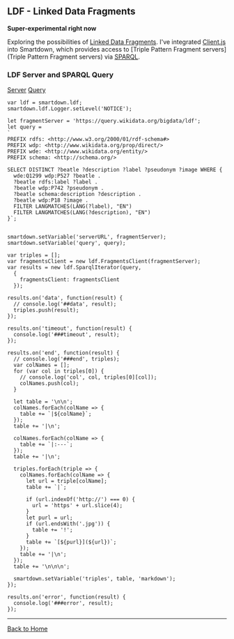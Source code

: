 ## LDF - Linked Data Fragments

**Super-experimental right now**

Exploring the possibilities of [Linked Data Fragments](http://linkeddatafragments.org). I've integrated [Client.js](https://github.com/LinkedDataFragments/Client.js) into Smartdown, which provides access to [Triple Pattern Fragment servers](Triple Pattern Fragment servers) via [SPARQL](https://en.wikipedia.org/wiki/SPARQL).

### LDF Server and SPARQL Query

[Server](:!serverURL)
[Query](:!query|code)

```javascript/playable/autoplay
var ldf = smartdown.ldf;
smartdown.ldf.Logger.setLevel('NOTICE');

let fragmentServer = 'https://query.wikidata.org/bigdata/ldf';
let query =
`
PREFIX rdfs: <http://www.w3.org/2000/01/rdf-schema#>
PREFIX wdp: <http://www.wikidata.org/prop/direct/>
PREFIX wde: <http://www.wikidata.org/entity/>
PREFIX schema: <http://schema.org/>

SELECT DISTINCT ?beatle ?description ?label ?pseudonym ?image WHERE {
  wde:Q1299 wdp:P527 ?beatle .
  ?beatle rdfs:label ?label .
  ?beatle wdp:P742 ?pseudonym .
  ?beatle schema:description ?description .
  ?beatle wdp:P18 ?image .
  FILTER LANGMATCHES(LANG(?label), "EN")
  FILTER LANGMATCHES(LANG(?description), "EN")
}`;


smartdown.setVariable('serverURL', fragmentServer);
smartdown.setVariable('query', query);

var triples = [];
var fragmentsClient = new ldf.FragmentsClient(fragmentServer);
var results = new ldf.SparqlIterator(query,
  {
    fragmentsClient: fragmentsClient
  });

results.on('data', function(result) {
  // console.log('##data', result);
  triples.push(result);
});

results.on('timeout', function(result) {
  console.log('###timeout', result);
});

results.on('end', function(result) {
  // console.log('###end', triples);
  var colNames = [];
  for (var col in triples[0]) {
    // console.log('col', col, triples[0][col]);
    colNames.push(col);
  }

  let table = '\n\n';
  colNames.forEach(colName => {
    table += `|${colName}`;
  });
  table += '|\n';

  colNames.forEach(colName => {
    table += `|:---`;
  });
  table += '|\n';

  triples.forEach(triple => {
    colNames.forEach(colName => {
      let url = triple[colName];
      table += `|`;

      if (url.indexOf('http://') === 0) {
        url = 'https' + url.slice(4);
      }
      let purl = url;
      if (url.endsWith('.jpg')) {
        table += '!';
      }
      table += `[${purl}](${url})`;
    });
    table += '|\n';
  });
  table += '\n\n\n';

  smartdown.setVariable('triples', table, 'markdown');
});

results.on('error', function(result) {
  console.log('###error', result);
});

```

[](:!triples|markdown)

---

[Back to Home](:@Home)
